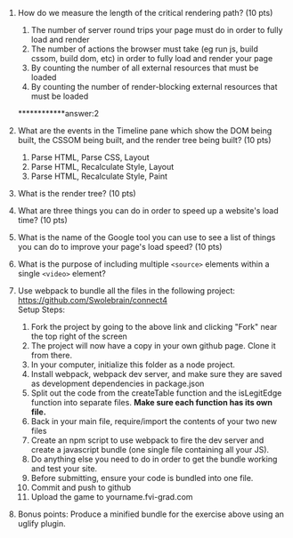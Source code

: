 1. How do we measure the length of the critical rendering path? (10 pts)  
    1. The number of server round trips your page must do in order to fully load and render  
    2. The number of actions the browser must take (eg run js, build cssom, build dom, etc) in order to fully load and render your page  
    3. By counting the number of all external resources that must be loaded  
    4. By counting the number of render-blocking external resources that must be loaded  

    ************answer:2

2. What are the events in the Timeline pane which show the DOM being built, the CSSOM being built, and the render tree being built? (10 pts)  
    1. Parse HTML, Parse CSS, Layout  
    2. Parse HTML, Recalculate Style, Layout  
    3. Parse HTML, Recalculate Style, Paint  

    <!-- answer:3 -->
    

3. What is the render tree? (10 pts)

    <!-- The render tree is the combination of the DOM and the CSSSOM. -->

4. What are three things you can do in order to speed up a website's load time? (10 pts)
<!-- 
    1.Minify your JS and CSS files.
    2.Optimize images(make images smaller)
    3.Remove render-blocking
    4.Optimize CSS Delivery -->

5. What is the name of the Google tool you can use to see a list of things you can do to improve your page's load speed? (10 pts)  
        <!-- PageSpeed insights -->

6. What is the purpose of including multiple `<source>` elements within a single `<video>` element?
        <!-- The purpose of including multiple <source> elements within a single <video> element is to give diffrent browser multiply sources that they may be compatibale with -->

7. Use webpack to bundle all the files in the following project: https://github.com/Swolebrain/connect4  
  Setup Steps:
    1. Fork the project by going to the above link and clicking "Fork" near the top right of the screen
    2. The project will now have a copy in your own github page. Clone it from there.
    3. In your computer, initialize this folder as a node project.
    4. Install webpack, webpack dev server, and make sure they are saved as development dependencies in package.json
    5. Split out the code from the createTable function and the isLegitEdge function into separate files. **Make sure each function has its own file.**
    6. Back in your main file, require/import the contents of your two new files
    7. Create an npm script to use webpack to fire the dev server and create a javascript bundle (one single file containing all your JS).
    8. Do anything else you need to do in order to get the bundle working and test your site.
    9. Before submitting, ensure your code is bundled into one file.
    10. Commit and push to github
    11. Upload the game to yourname.fvi-grad.com

8. Bonus points: Produce a minified bundle for the exercise above using an uglify plugin.
